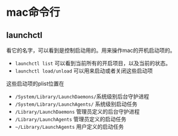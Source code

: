 # mac命令行

## launchctl
看它的名字，可以看到是控制启动用的。用来操作mac的开机启动项的。
- `launchctl list` 可以看到当前所有的开启项目，以及当前的状态。
- `launchctl load/unload` 可以用来启动或者关闭这些启动项

这些启动项的plist位置在
- `/System/Library/LaunchDaemons/`系统级别后台守护进程
- `/System/Library/LaunchAgents/` 系统级别启动任务
- `/Library/LaunchDaemons` 管理员定义的后台守护进程
- `/Library/LaunchAgents` 管理员定义的启动任务
- `~/Library/LaunchAgents` 用户定义的启动任务
